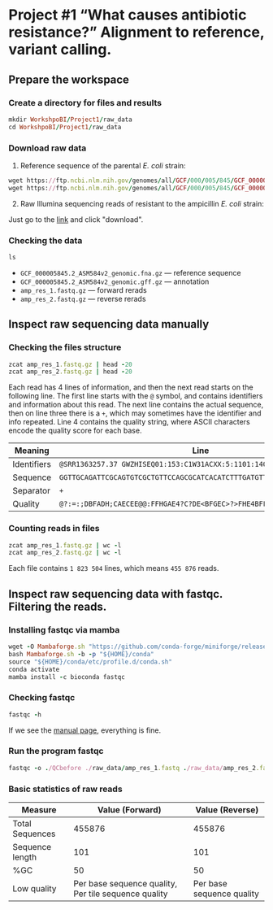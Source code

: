 # Project #1 “What causes antibiotic resistance?” Alignment to reference, variant calling.

## Prepare the workspace

### Create a directory for files and results

```ruby
mkdir WorkshpoBI/Project1/raw_data
cd WorkshpoBI/Project1/raw_data
```

### Download raw data

1. Reference sequence of the parental _E. coli_ strain:
```ruby
wget https://ftp.ncbi.nlm.nih.gov/genomes/all/GCF/000/005/845/GCF_000005845.2_ASM584v2/GCF_000005845.2_ASM584v2_genomic.fna.gz
wget https://ftp.ncbi.nlm.nih.gov/genomes/all/GCF/000/005/845/GCF_000005845.2_ASM584v2/GCF_000005845.2_ASM584v2_genomic.gff.gz
```
2. Raw Illumina sequencing reads of resistant to the ampicillin _E. coli_ strain:

Just go to the [link](https://doi.org/10.6084/m9.figshare.10006541.v3) and click "download".

### Checking the data

```ruby
ls
```
- `GCF_000005845.2_ASM584v2_genomic.fna.gz` — reference sequence
- `GCF_000005845.2_ASM584v2_genomic.gff.gz` — annotation
- `amp_res_1.fastq.gz` — forward rerads
- `amp_res_2.fastq.gz` — reverse rerads

## Inspect raw sequencing data manually

### Checking the files structure

```ruby
zcat amp_res_1.fastq.gz | head -20
zcat amp_res_2.fastq.gz | head -20
```
Each read has 4 lines of information, and then the next read starts on the following line. The first line starts with the `@` symbol, and contains identifiers and information about this read. The next line contains the actual sequence, then on line three there is a `+`, which may sometimes have the identifier and info repeated. Line 4 contains the quality string, where ASCII characters encode the quality score
for each base. 

| Meaning  | Line |
| ------------- |-------------|
| Identifiers       | `@SRR1363257.37 GWZHISEQ01:153:C1W31ACXX:5:1101:14027:2198 length=101`    |
| Sequence     | `GGTTGCAGATTCGCAGTGTCGCTGTTCCAGCGCATCACATCTTTGATGTTCACGCCGTGGCGTACACG`     |
|  Separator  | `+`    |
| Quality     | `@?:=:;DBFADH;CAECEE@@:FFHGAE4?C?DE<BFGEC>?>FHE4BFFIIFHIBABEECA83;>>@`     |


### Counting reads in files

```ruby
zcat amp_res_1.fastq.gz | wc -l
zcat amp_res_2.fastq.gz | wc -l
```
Each file contains `1 823 504` lines, which means `455 876` reads.

## Inspect raw sequencing data with fastqc. Filtering the reads.

### Installing fastqc via mamba

```ruby
wget -O Mambaforge.sh "https://github.com/conda-forge/miniforge/releases/latest/download/Mambaforge-$(uname)-$(uname -m).sh"
bash Mambaforge.sh -b -p "${HOME}/conda"
source "${HOME}/conda/etc/profile.d/conda.sh"
conda activate
mamba install -c bioconda fastqc
```
### Checking fastqc

```ruby
fastqc -h
```
If we see the [manual page](https://home.cc.umanitoba.ca/~psgendb/doc/fastqc.help), everything is fine.

### Run the program fastqc
```ruby
fastqc -o ./QCbefore ./raw_data/amp_res_1.fastq ./raw_data/amp_res_2.fastq
```
### Basic statistics of raw reads
| Measure  | Value (Forward)|Value (Reverse)|
| ------------- |-------------|-------------|
| Total Sequences | 455876    | 455876 |
|  Sequence length  | 101   | 101  |
| %GC    | 50  | 50 |
| Low quality    | Per base sequence quality,  Per tile sequence quality |Per base sequence quality |

